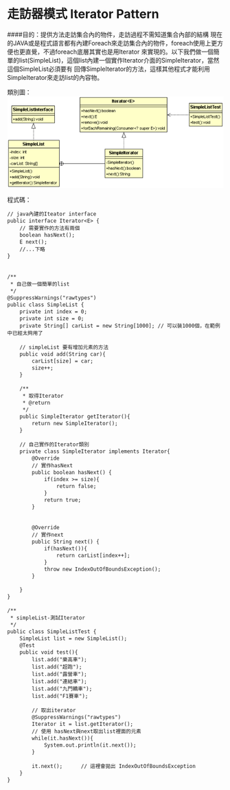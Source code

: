 # 走訪器模式 Iterator Pattern

####目的：提供方法走訪集合內的物件，走訪過程不需知道集合內部的結構
現在的JAVA或是程式語言都有內建Foreach來走訪集合內的物件，foreach使用上更方便也更直覺，不過foreach底層其實也是用Iterator
來實現的。以下我們做一個簡單的list(SimpleList)，這個list內建一個實作Iterator介面的SimpleIterator，當然這個SimpleList必須要有
回傳SimpleIterator的方法，這樣其他程式才能利用SimpleIterator來走訪list的內容物。  

類別圖：  
![Iterator class diagram](image/iterator.gif)  

程式碼： 
```
// java內建的Iteator interface
public interface Iterator<E> {
	// 需要實作的方法有兩個
    boolean hasNext();
    E next();
	//...下略	
}


/**
 * 自己做一個簡單的list
 */
@SuppressWarnings("rawtypes")
public class SimpleList {
	private int index = 0;
	private int size = 0;				
	private String[] carList = new String[1000]; // 可以裝1000個，在範例中已經太夠用了

	// simpleList 要有增加元素的方法
	public void add(String car){
		carList[size] = car;
		size++;
	}
	
	/**
	 * 取得Iterator
	 * @return 
	 */
	public SimpleIterator getIterator(){
		return new SimpleIterator();
	}
	
	// 自己實作的Iterator類別
	private class SimpleIterator implements Iterator{
		@Override
		// 實作hasNext
		public boolean hasNext() {
			if(index >= size){
				return false;
			}
			return true;
		}

		
		@Override
		// 實作next
		public String next() {
			if(hasNext()){
				return carList[index++];		
			}
			throw new IndexOutOfBoundsException();
		}

	}
}

/**
 * simpleList-測試Iterator
 */
public class SimpleListTest {
	SimpleList list = new SimpleList();
	@Test
	public void test(){
		list.add("樂高車");
		list.add("超跑");
		list.add("露營車");
		list.add("連結車");
		list.add("九門轎車");
		list.add("F1賽車");
		
		// 取出iterator
		@SuppressWarnings("rawtypes")
		Iterator it = list.getIterator();
		// 使用 hasNext與next取出list裡面的元素
		while(it.hasNext()){
			System.out.println(it.next());
		}	

		it.next(); 		// 這裡會拋出 IndexOutOfBoundsException
	}
}
```  
